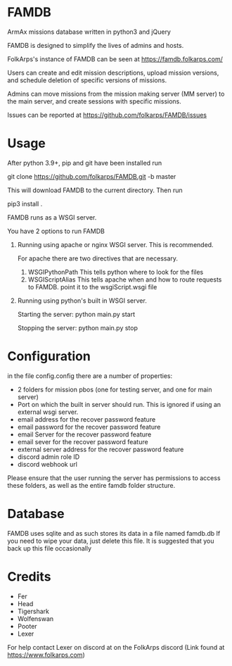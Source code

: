 FAMDB
=====

ArmAx missions database written in python3 and jQuery

FAMDB is designed to simplify the lives of admins and hosts.

FolkArps's instance of FAMDB can be seen at https://famdb.folkarps.com/

Users can create and edit mission descriptions, upload mission versions, and
schedule deletion of specific versions of missions.

Admins can move missions from the mission making server (MM server) to the main server, 
and create sessions with specific missions.

Issues can be reported at https://github.com/folkarps/FAMDB/issues

Usage
=====
After python 3.9+, pip and git have been installed run

git clone https://github.com/folkarps/FAMDB.git -b master

This will download FAMDB to the current directory.
Then run 

pip3 install .

FAMDB runs as a WSGI server. 

You have 2 options to run FAMDB
1. Running using apache or nginx WSGI server. This is recommended.
  
     For apache there are two directives that are necessary.
  
      1. WSGIPythonPath
        This tells python where to look for the files
      2. WSGIScriptAlias
          This tells apache when and how to route requests to FAMDB. point it to the wsgiScript.wsgi file


2. Running using python's built in WSGI server.

     Starting the server:
     python main.py start

     Stopping the server:
     python main.py stop

Configuration
=============
in the file config.config there are a number of properties:
* 2 folders for mission pbos (one for testing server, and one for main server)
* Port on which the built in server should run. This is ignored if using an external wsgi server.
* email address for the recover password feature
* email password for the recover password feature
* email Server for the recover password feature
* email sever for the recover password feature
* external server address for the recover password feature
* discord admin role ID
* discord webhook url
 
Please ensure that the user running the server has permissions to access these folders, as well as the entire famdb folder structure.

Database
========
FAMDB uses sqlite and as such stores its data in a file named famdb.db
If you need to wipe your data, just delete this file.
It is suggested that you back up this file occasionally

Credits
=====
* Fer
* Head
* Tigershark
* Wolfenswan
* Pooter
* Lexer

For help contact Lexer on discord at on the FolkArps discord (Link found at https://www.folkarps.com)
